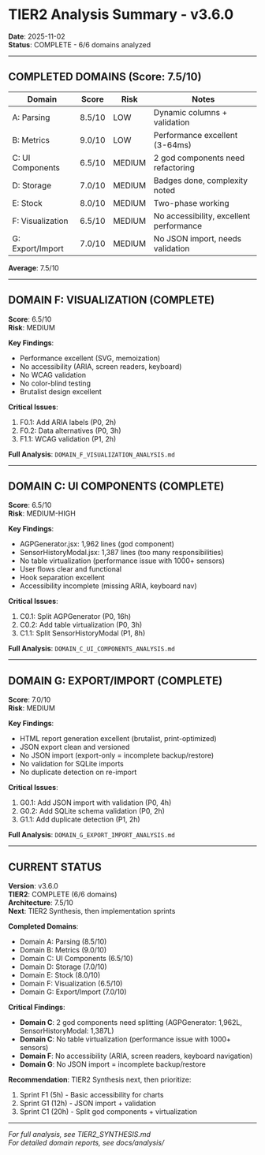 # TIER2 Analysis Summary - v3.6.0

**Date**: 2025-11-02  
**Status**: COMPLETE - 6/6 domains analyzed

---

## COMPLETED DOMAINS (Score: 7.5/10)

| Domain | Score | Risk | Notes |
|--------|-------|------|-------|
| A: Parsing | 8.5/10 | LOW | Dynamic columns + validation |
| B: Metrics | 9.0/10 | LOW | Performance excellent (3-64ms) |
| C: UI Components | 6.5/10 | MEDIUM | 2 god components need refactoring |
| D: Storage | 7.0/10 | MEDIUM | Badges done, complexity noted |
| E: Stock | 8.0/10 | MEDIUM | Two-phase working |
| F: Visualization | 6.5/10 | MEDIUM | No accessibility, excellent performance |
| G: Export/Import | 7.0/10 | MEDIUM | No JSON import, needs validation |

**Average**: 7.5/10

---

## DOMAIN F: VISUALIZATION (COMPLETE)

**Score**: 6.5/10  
**Risk**: MEDIUM

**Key Findings**:
- Performance excellent (SVG, memoization)
- No accessibility (ARIA, screen readers, keyboard)
- No WCAG validation
- No color-blind testing
- Brutalist design excellent

**Critical Issues**:
1. F0.1: Add ARIA labels (P0, 2h)
2. F0.2: Data alternatives (P0, 3h)
3. F1.1: WCAG validation (P1, 2h)


**Full Analysis**: `DOMAIN_F_VISUALIZATION_ANALYSIS.md`

---

## DOMAIN C: UI COMPONENTS (COMPLETE)

**Score**: 6.5/10  
**Risk**: MEDIUM-HIGH

**Key Findings**:
- AGPGenerator.jsx: 1,962 lines (god component)
- SensorHistoryModal.jsx: 1,387 lines (too many responsibilities)
- No table virtualization (performance issue with 1000+ sensors)
- User flows clear and functional
- Hook separation excellent
- Accessibility incomplete (missing ARIA, keyboard nav)

**Critical Issues**:
1. C0.1: Split AGPGenerator (P0, 16h)
2. C0.2: Add table virtualization (P0, 3h)
3. C1.1: Split SensorHistoryModal (P1, 8h)

**Full Analysis**: `DOMAIN_C_UI_COMPONENTS_ANALYSIS.md`

---

## DOMAIN G: EXPORT/IMPORT (COMPLETE)

**Score**: 7.0/10  
**Risk**: MEDIUM

**Key Findings**:
- HTML report generation excellent (brutalist, print-optimized)
- JSON export clean and versioned
- No JSON import (export-only = incomplete backup/restore)
- No validation for SQLite imports
- No duplicate detection on re-import

**Critical Issues**:
1. G0.1: Add JSON import with validation (P0, 4h)
2. G0.2: Add SQLite schema validation (P0, 2h)
3. G1.1: Add duplicate detection (P1, 2h)

**Full Analysis**: `DOMAIN_G_EXPORT_IMPORT_ANALYSIS.md`


---

## CURRENT STATUS

**Version**: v3.6.0  
**TIER2**: COMPLETE (6/6 domains)  
**Architecture**: 7.5/10  
**Next**: TIER2 Synthesis, then implementation sprints

**Completed Domains**:
- Domain A: Parsing (8.5/10)
- Domain B: Metrics (9.0/10)
- Domain C: UI Components (6.5/10)
- Domain D: Storage (7.0/10)
- Domain E: Stock (8.0/10)
- Domain F: Visualization (6.5/10)
- Domain G: Export/Import (7.0/10)

**Critical Findings**:
- **Domain C**: 2 god components need splitting (AGPGenerator: 1,962L, SensorHistoryModal: 1,387L)
- **Domain C**: No table virtualization (performance issue with 1000+ sensors)
- **Domain F**: No accessibility (ARIA, screen readers, keyboard navigation)
- **Domain G**: No JSON import = incomplete backup/restore

**Recommendation**: TIER2 Synthesis next, then prioritize:
1. Sprint F1 (5h) - Basic accessibility for charts
2. Sprint G1 (12h) - JSON import + validation  
3. Sprint C1 (20h) - Split god components + virtualization

---

*For full analysis, see TIER2_SYNTHESIS.md*  
*For detailed domain reports, see docs/analysis/*

